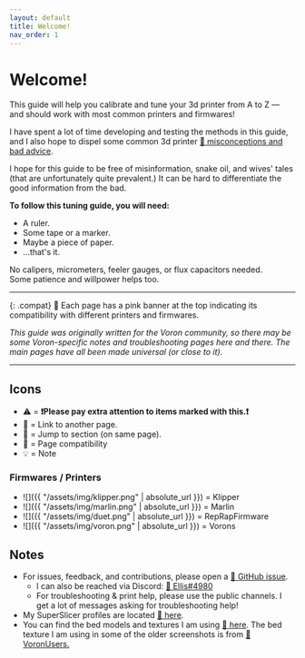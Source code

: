 ```yaml
---
layout: default
title: Welcome!
nav_order: 1
---
```


# Welcome!

This guide will help you calibrate and tune your 3d printer from A to Z — and should work with most common printers and firmwares!

I have spent a lot of time developing and testing the methods in this guide, and I also hope to dispel some common 3d printer [:page_facing_up: misconceptions and bad advice](./articles/misconceptions.md).

I hope for this guide to be free of misinformation, snake oil, and wives' tales (that are unfortunately quite prevalent.) It can be hard to differentiate the good information from the bad.

**To follow this tuning guide, you will need:**
- A ruler. 
- Some tape or a marker.
- Maybe a piece of paper.
- ...that's it. 

No calipers, micrometers, feeler gauges, or flux capacitors needed.\
Some patience and willpower helps too.

---

{: .compat}
:dizzy: Each page has a pink banner at the top indicating its compatibility with different printers and firmwares.

*This guide was originally written for the Voron community, so there may be some Voron-specific notes and troubleshooting pages here and there. The main pages have all been made universal (or close to it).*

---

## Icons

- :warning: = **:exclamation:Please pay extra attention to items marked with this.:exclamation:**
- :page_facing_up: = Link to another page.
- :pushpin: = Jump to section (on same page).
- :dizzy: = Page compatibility
- :bulb: = Note

### Firmwares / Printers

- ![]({{ "/assets/img/klipper.png" | absolute_url }}) = Klipper
- ![]({{ "/assets/img/marlin.png" | absolute_url }}) = Marlin
- ![]({{ "/assets/img/duet.png" | absolute_url }}) = RepRapFirmware
- ![]({{ "/assets/img/voron.png" | absolute_url }}) = Vorons

## Notes

- For issues, feedback, and contributions, please open a [:page_facing_up: GitHub issue](https://github.com/AndrewEllis93/Print-Tuning-Guide/issues).
  - I can also be reached via Discord: [:page_facing_up: Ellis#4980](https://discordapp.com/users/207622442842062849)
  - For troubleshooting & print help, please use the public channels. I get a lot of messages asking for troubleshooting help!
- My SuperSlicer profiles are located [:page_facing_up: here](https://github.com/AndrewEllis93/Ellis-SuperSlicer-Profiles).
- You can find the bed models and textures I am using [:page_facing_up: here](https://github.com/VoronDesign/Voron-Extras/tree/main/Bed_Models). The bed texture I am using in some of the older screenshots is from [:page_facing_up: VoronUsers.](https://github.com/VoronDesign/VoronUsers/tree/master/slicer_configurations/PrusaSlicer/hartk1213/V0/Bed_Shape)